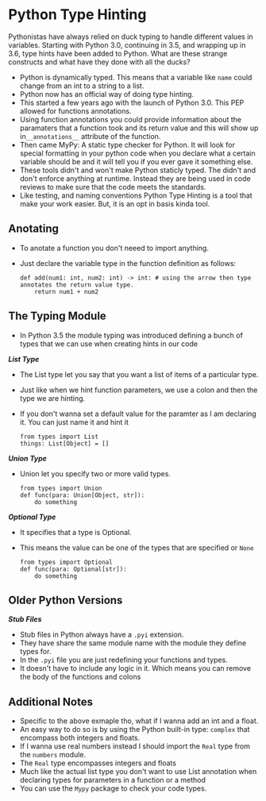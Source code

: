 # Python Type Hinting

Pythonistas have always relied on duck typing to handle different values in variables. Starting with Python 3.0, continuing in 3.5, and wrapping up in 3.6, type hints have been added to Python. What are these strange constructs and what have they done with all the ducks?

-   Python is dynamically typed. This means that a variable like `name` could change from an int to a string to a list.
-   Python now has an official way of doing type hinting.
-   This started a few years ago with the launch of Python 3.0. This PEP allowed for functions annotations.
-   Using function annotations you could provide information about the paramaters that a function took and its return value and this will show up in`__annotations__` attribute of the function.
-   Then came MyPy: A static type checker for Python. It will look for special formatting in your python code when you declare what a certain variable should be and it will tell you if you ever gave it something else.
-   These tools didn't and won't make Python staticly typed. The didn't and don't enforce anything at runtime. Instead they are being used in code reviews to make sure that the code meets the standards.
-   Like testing, and naming conventions Python Type Hinting is a tool that make your work easier. But, it is an opt in basis kinda tool.

## Anotating

-   To anotate a function you don't neeed to import anything.
-   Just declare the variable type in the function definition as follows:

        def add(num1: int, num2: int) -> int: # using the arrow then type annotates the return value type.
            return num1 + num2

## The Typing Module

-   In Python 3.5 the module typing was introduced defining a bunch of types that we can use when creating hints in our code

**_List Type_**

-   The List type let you say that you want a list of items of a particular type.
-   Just like when we hint function parameters, we use a colon and then the type we are hinting.
-   If you don't wanna set a default value for the paramter as I am declaring it. You can just name it and hint it


        from types import List
        things: List[Object] = []

**_Union Type_**

-   Union let you specify two or more valid types.

        from types import Union
        def func(para: Union[Object, str]):
            do something

**_Optional Type_**

-   It specifies that a type is Optional.
-   This means the value can be one of the types that are specified or `None`


        from types import Optional
        def func(para: Optional[str]):
            do something

## Older Python Versions

**_Stub Files_**

-   Stub files in Python always have a `.pyi` extension.
-   They have share the same module name with the module they define types for.
-   In the `.pyi` file you are just redefining your functions and types.
-   It doesn't have to include any logic in it. Which means you can remove the body of the functions and colons

## Additional Notes

-   Specific to the above exmaple tho, what if I wanna add an int and a float.
-   An easy way to do so is by using the Python built-in type: `complex` that encompass both integers and floats.
-   If I wanna use real numbers instead I should import the `Real` type from the `numbers` module.
-   The `Real` type encompasses integers and floats
-   Much like the actual list type you don't want to use List annotation when declaring types for parameters in a function or a method
-   You can use the `Mypy` package to check your code types.
